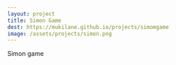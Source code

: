 ```yaml
---
layout: project
title: Simon Game
dest: https://mukilane.github.io/projects/simomgame
image: /assets/projects/simon.png
---
```


Simon game